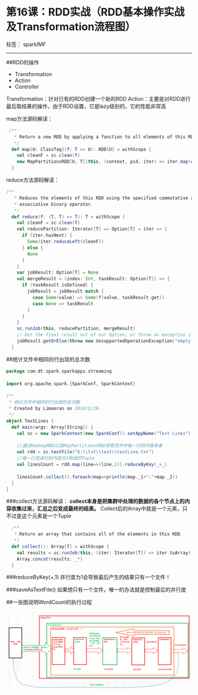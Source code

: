 # 第16课：RDD实战（RDD基本操作实战及Transformation流程图）

标签： sparkIMF

---

##RDD的操作

* Transformation
* Action
* Controller


Transformation：针对已有的RDD创建一个新的RDD
Action：主要是对RDD进行最后取结果的操作，由于RDD设置，它是lazy级别的，它的性能非常高


map方法源码解读：
```scala
 /**
   * Return a new RDD by applying a function to all elements of this RDD.
   */
  def map[U: ClassTag](f: T => U): RDD[U] = withScope {
    val cleanF = sc.clean(f)
    new MapPartitionsRDD[U, T](this, (context, pid, iter) => iter.map(cleanF))
  }
```
reduce方法源码解读：
```scala
/**
   * Reduces the elements of this RDD using the specified commutative and
   * associative binary operator.
   */
  def reduce(f: (T, T) => T): T = withScope {
    val cleanF = sc.clean(f)
    val reducePartition: Iterator[T] => Option[T] = iter => {
      if (iter.hasNext) {
        Some(iter.reduceLeft(cleanF))
      } else {
        None
      }
    }
    var jobResult: Option[T] = None
    val mergeResult = (index: Int, taskResult: Option[T]) => {
      if (taskResult.isDefined) {
        jobResult = jobResult match {
          case Some(value) => Some(f(value, taskResult.get))
          case None => taskResult
        }
      }
    }
    sc.runJob(this, reducePartition, mergeResult)
    // Get the final result out of our Option, or throw an exception if the RDD was empty
    jobResult.getOrElse(throw new UnsupportedOperationException("empty collection"))
  }
```


##统计文件中相同的行出现的总次数
```scala
package com.dt.spark.sparkapps.streaming

import org.apache.spark.{SparkConf, SparkContext}

/**
 * 统计文件中相同的行出现的总次数
 * Created by Limaoran on 2016/5/10.
 */
object TextLines {
  def main(args: Array[String]) {
    val sc = new SparkContext(new SparkConf().setAppName("Text Lines").setMaster("local"))

    //通过HadoopRDD以及MapPartitionsRDD获取文件中每一行的内容本身
    val rdd = sc.textFile("G:\\txt\\test\\testLine.txt")
    //每一行变成行的内容与1构成的Tuple
    val linesCount = rdd.map(line=>(line,1)).reduceByKey(_+_)

    linesCount.collect().foreach(map=>println(map._1+":"+map._2))
  }
}
```


###collect方法源码解读：
**collect本身是把集群中处理的数据的各个节点上的内容收集过来，汇总之后变成最终的结果。**
Collect后的Array中就是一个元素，只不过是这个元素是一个Tuple
```scala
  /**
   * Return an array that contains all of the elements in this RDD.
   */
  def collect(): Array[T] = withScope {
    val results = sc.runJob(this, (iter: Iterator[T]) => iter.toArray)
    Array.concat(results: _*)
  }
```

###reduceByKey(_+_,1)
并行度为1会导致最后产生的结果只有一个文件！

###saveAsTextFile()
如果想只有一个文件，唯一的办法就是控制最后的并行度

##一张图说明WordCount的执行过程

![WordCount](../image/16_1.png)
